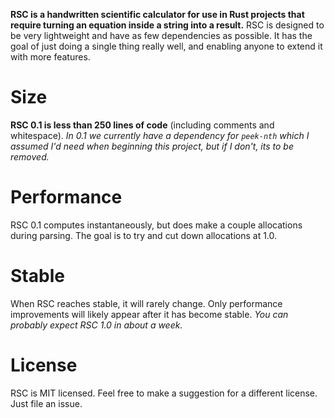 **RSC is a handwritten scientific calculator for use in Rust projects that require turning an equation inside a string into a result.** RSC is designed to be very lightweight and have as few dependencies as possible. It has the goal of just doing a single thing really well, and enabling anyone to extend it with more features.

# Size
**RSC 0.1 is less than 250 lines of code** (including comments and whitespace). *In 0.1 we currently have a dependency for `peek-nth` which I assumed I'd need when beginning this project, but if I don't, its to be removed.*

# Performance
RSC 0.1 computes instantaneously, but does make a couple allocations during parsing. The goal is to try and cut down allocations at 1.0.

# Stable
When RSC reaches stable, it will rarely change. Only performance improvements will likely appear after it has become stable.
*You can probably expect RSC 1.0 in about a week.*

# License
RSC is MIT licensed. Feel free to make a suggestion for a different license. Just file an issue.
